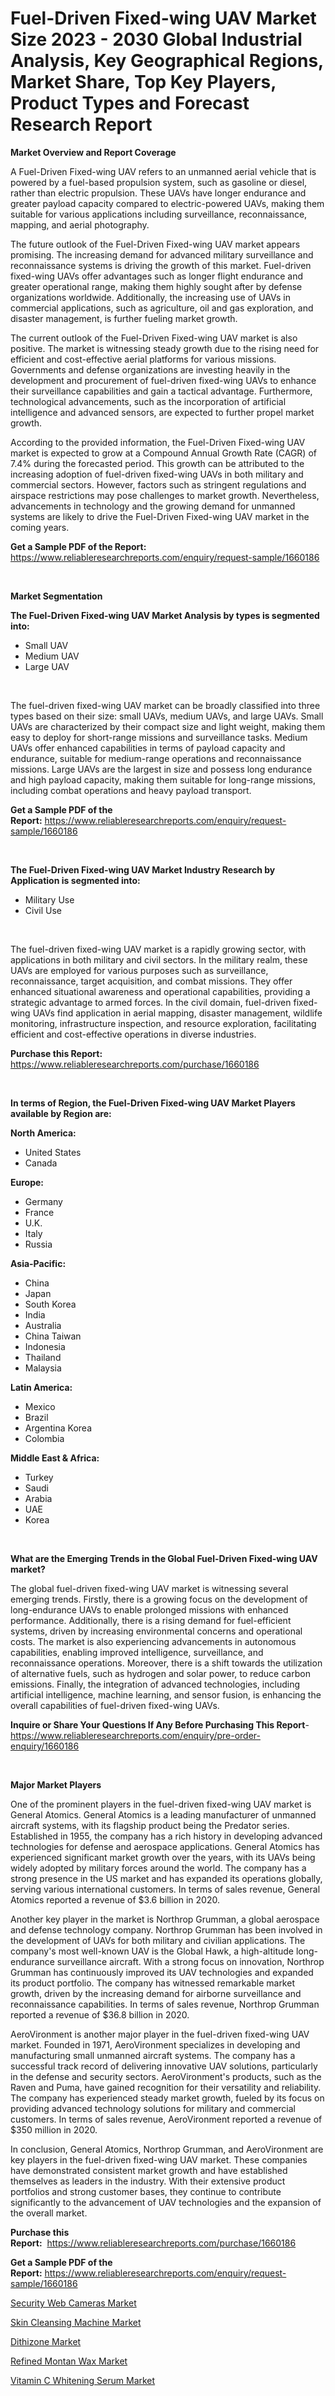 <p><h1>Fuel-Driven Fixed-wing UAV Market Size 2023 - 2030 Global Industrial Analysis, Key Geographical Regions, Market Share, Top Key Players, Product Types and Forecast Research Report</h1></p><p><strong>Market Overview and Report Coverage</strong></p>
<p><p>A Fuel-Driven Fixed-wing UAV refers to an unmanned aerial vehicle that is powered by a fuel-based propulsion system, such as gasoline or diesel, rather than electric propulsion. These UAVs have longer endurance and greater payload capacity compared to electric-powered UAVs, making them suitable for various applications including surveillance, reconnaissance, mapping, and aerial photography.</p><p>The future outlook of the Fuel-Driven Fixed-wing UAV market appears promising. The increasing demand for advanced military surveillance and reconnaissance systems is driving the growth of this market. Fuel-driven fixed-wing UAVs offer advantages such as longer flight endurance and greater operational range, making them highly sought after by defense organizations worldwide. Additionally, the increasing use of UAVs in commercial applications, such as agriculture, oil and gas exploration, and disaster management, is further fueling market growth.</p><p>The current outlook of the Fuel-Driven Fixed-wing UAV market is also positive. The market is witnessing steady growth due to the rising need for efficient and cost-effective aerial platforms for various missions. Governments and defense organizations are investing heavily in the development and procurement of fuel-driven fixed-wing UAVs to enhance their surveillance capabilities and gain a tactical advantage. Furthermore, technological advancements, such as the incorporation of artificial intelligence and advanced sensors, are expected to further propel market growth.</p><p>According to the provided information, the Fuel-Driven Fixed-wing UAV market is expected to grow at a Compound Annual Growth Rate (CAGR) of 7.4% during the forecasted period. This growth can be attributed to the increasing adoption of fuel-driven fixed-wing UAVs in both military and commercial sectors. However, factors such as stringent regulations and airspace restrictions may pose challenges to market growth. Nevertheless, advancements in technology and the growing demand for unmanned systems are likely to drive the Fuel-Driven Fixed-wing UAV market in the coming years.</p></p>
<p><strong>Get a Sample PDF of the Report:</strong> <a href="https://www.reliableresearchreports.com/enquiry/request-sample/1660186">https://www.reliableresearchreports.com/enquiry/request-sample/1660186</a></p>
<p>&nbsp;</p>
<p><strong>Market Segmentation</strong></p>
<p><strong>The Fuel-Driven Fixed-wing UAV Market Analysis by types is segmented into:</strong></p>
<p><ul><li>Small UAV</li><li>Medium UAV</li><li>Large UAV</li></ul></p>
<p>&nbsp;</p>
<p><p>The fuel-driven fixed-wing UAV market can be broadly classified into three types based on their size: small UAVs, medium UAVs, and large UAVs. Small UAVs are characterized by their compact size and light weight, making them easy to deploy for short-range missions and surveillance tasks. Medium UAVs offer enhanced capabilities in terms of payload capacity and endurance, suitable for medium-range operations and reconnaissance missions. Large UAVs are the largest in size and possess long endurance and high payload capacity, making them suitable for long-range missions, including combat operations and heavy payload transport.</p></p>
<p><strong>Get a Sample PDF of the Report:</strong>&nbsp;<a href="https://www.reliableresearchreports.com/enquiry/request-sample/1660186">https://www.reliableresearchreports.com/enquiry/request-sample/1660186</a></p>
<p>&nbsp;</p>
<p><strong>The Fuel-Driven Fixed-wing UAV Market Industry Research by Application is segmented into:</strong></p>
<p><ul><li>Military Use</li><li>Civil Use</li></ul></p>
<p>&nbsp;</p>
<p><p>The fuel-driven fixed-wing UAV market is a rapidly growing sector, with applications in both military and civil sectors. In the military realm, these UAVs are employed for various purposes such as surveillance, reconnaissance, target acquisition, and combat missions. They offer enhanced situational awareness and operational capabilities, providing a strategic advantage to armed forces. In the civil domain, fuel-driven fixed-wing UAVs find application in aerial mapping, disaster management, wildlife monitoring, infrastructure inspection, and resource exploration, facilitating efficient and cost-effective operations in diverse industries.</p></p>
<p><strong>Purchase this Report:</strong>&nbsp; <a href="https://www.reliableresearchreports.com/purchase/1660186">https://www.reliableresearchreports.com/purchase/1660186</a></p>
<p>&nbsp;</p>
<p><strong>In terms of Region, the Fuel-Driven Fixed-wing UAV Market Players available by Region are:</strong></p>
<p>
    <p> <strong> North America: </strong>
        <ul>
            <li>United States</li>
            <li>Canada</li>
        </ul>
        </p> 
    <p> <strong> Europe: </strong>
        <ul>
            <li>Germany</li>
            <li>France</li>
            <li>U.K.</li>
            <li>Italy</li>
            <li>Russia</li>
        </ul>
        </p> 
    <p> <strong> Asia-Pacific: </strong>
        <ul>
            <li>China</li>
            <li>Japan</li>
            <li>South Korea</li>
            <li>India</li>
            <li>Australia</li>
            <li>China Taiwan</li>
            <li>Indonesia</li>
            <li>Thailand</li>
            <li>Malaysia</li>
        </ul>
        </p> 
    <p> <strong> Latin America: </strong>
        <ul>
            <li>Mexico</li>
            <li>Brazil</li>
            <li>Argentina Korea</li>
            <li>Colombia</li>
        </ul>
        </p> 
    <p> <strong> Middle East & Africa: </strong>
        <ul>
            <li>Turkey</li>
            <li>Saudi</li>
            <li>Arabia</li>
            <li>UAE</li>
            <li>Korea</li>
        </ul>
    </p>
    </p>
<p>&nbsp;</p>
<p><strong>What are the Emerging Trends in the Global Fuel-Driven Fixed-wing UAV market?</strong></p>
<p><p>The global fuel-driven fixed-wing UAV market is witnessing several emerging trends. Firstly, there is a growing focus on the development of long-endurance UAVs to enable prolonged missions with enhanced performance. Additionally, there is a rising demand for fuel-efficient systems, driven by increasing environmental concerns and operational costs. The market is also experiencing advancements in autonomous capabilities, enabling improved intelligence, surveillance, and reconnaissance operations. Moreover, there is a shift towards the utilization of alternative fuels, such as hydrogen and solar power, to reduce carbon emissions. Finally, the integration of advanced technologies, including artificial intelligence, machine learning, and sensor fusion, is enhancing the overall capabilities of fuel-driven fixed-wing UAVs.</p></p>
<p><strong>Inquire or Share Your Questions If Any Before Purchasing This Report</strong>- <a href="https://www.reliableresearchreports.com/enquiry/pre-order-enquiry/1660186">https://www.reliableresearchreports.com/enquiry/pre-order-enquiry/1660186</a></p>
<p>&nbsp;</p>
<p><strong>Major Market Players</strong></p>
<p><p>One of the prominent players in the fuel-driven fixed-wing UAV market is General Atomics. General Atomics is a leading manufacturer of unmanned aircraft systems, with its flagship product being the Predator series. Established in 1955, the company has a rich history in developing advanced technologies for defense and aerospace applications. General Atomics has experienced significant market growth over the years, with its UAVs being widely adopted by military forces around the world. The company has a strong presence in the US market and has expanded its operations globally, serving various international customers. In terms of sales revenue, General Atomics reported a revenue of $3.6 billion in 2020.</p><p>Another key player in the market is Northrop Grumman, a global aerospace and defense technology company. Northrop Grumman has been involved in the development of UAVs for both military and civilian applications. The company's most well-known UAV is the Global Hawk, a high-altitude long-endurance surveillance aircraft. With a strong focus on innovation, Northrop Grumman has continuously improved its UAV technologies and expanded its product portfolio. The company has witnessed remarkable market growth, driven by the increasing demand for airborne surveillance and reconnaissance capabilities. In terms of sales revenue, Northrop Grumman reported a revenue of $36.8 billion in 2020.</p><p>AeroVironment is another major player in the fuel-driven fixed-wing UAV market. Founded in 1971, AeroVironment specializes in developing and manufacturing small unmanned aircraft systems. The company has a successful track record of delivering innovative UAV solutions, particularly in the defense and security sectors. AeroVironment's products, such as the Raven and Puma, have gained recognition for their versatility and reliability. The company has experienced steady market growth, fueled by its focus on providing advanced technology solutions for military and commercial customers. In terms of sales revenue, AeroVironment reported a revenue of $350 million in 2020.</p><p>In conclusion, General Atomics, Northrop Grumman, and AeroVironment are key players in the fuel-driven fixed-wing UAV market. These companies have demonstrated consistent market growth and have established themselves as leaders in the industry. With their extensive product portfolios and strong customer bases, they continue to contribute significantly to the advancement of UAV technologies and the expansion of the overall market.</p></p>
<p><strong>Purchase this Report:</strong>&nbsp;&nbsp;<a href="https://www.reliableresearchreports.com/purchase/1660186">https://www.reliableresearchreports.com/purchase/1660186</a></p>
<p></p>
<p><strong>Get a Sample PDF of the Report:</strong>&nbsp;<a href="https://www.reliableresearchreports.com/enquiry/request-sample/1660186">https://www.reliableresearchreports.com/enquiry/request-sample/1660186</a></p>
<p><p><a href="https://github.com/gulaimolin/Market-Research-Report-List-1/blob/main/security-web-cameras-market.md">Security Web Cameras Market</a></p><p><a href="https://www.linkedin.com/pulse/skin-cleansing-machine-market-insights-players-forecast-gbt1e/">Skin Cleansing Machine Market</a></p><p><a href="https://medium.com/@hugthess010/dithizone-market-analysis-and-sze-forecasted-for-period-from-2023-to-2030-7c7c6e745000">Dithizone Market</a></p><p><a href="https://github.com/ruslanpoljakovrd177/Market-Research-Report-List-1/blob/main/refined-montan-wax-market.md">Refined Montan Wax Market</a></p><p><a href="https://www.linkedin.com/pulse/vitamin-c-whitening-serum-market-research-report-unlocks-analysis-ljibe/">Vitamin C Whitening Serum Market</a></p></p>